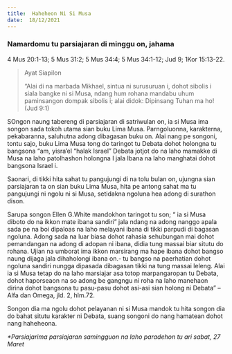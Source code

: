 ```yaml
---
title:  Haheheon Ni Si Musa
date:  18/12/2021
---
```


### Namardomu tu parsiajaran di minggu on, jahama
4 Mus 20:1-13; 5 Mus 31:2; 5 Mus 34:4; 5 Mus 34:1-12; Jud 9; 1Kor 15:13-22.

> <p>Ayat Siapilon</p>
> “Alai di na marbada Mikhael, sintua ni surusuruan i, dohot sibolis i siala bangke ni si Musa, ndang hum rohana mandabu uhum paminsangon dompak sibolis i; alai didok: Dipinsang Tuhan ma ho! (Jud 9:1)

SOngon naung tabereng di parsiajaran di satriwulan on, ia si Musa ima songon sada tokoh utama sian buku Lima Musa. Parngoluonna, karakterna, pekabaranna, saluhutna adong dibagasan buku on. Alai nang pe songoni, tontu sajo, buku Lima Musa tong do taringot tu Debata dohot holongna tu bangsona “am, yisra’el “halak Israel” Debata jotjot do na laho mamakke di Musa na laho patolhashon holongna I jala Ibana na laho manghatai dohot bangsona Israel i.

Saonari, di tikki hita sahat tu pangujungi di na tolu bulan on, ujungna sian parsiajaran ta on sian buku Lima Musa, hita pe antong sahat ma tu pangujungi ni ngolu ni si Musa, setidakna ngoluna hea adong di surathon dison.

Sarupa songon Ellen G.White mandokhon taringot tu son; “ ia si Musa diboto do na ikkon mate ibana sandiri” jala ndang  na adong nanggo apala sada pe na boi dipaloas na laho melayani ibana di tikki parpudi di bagasan ngoluna. Adong sada na luar biasa dohot rahasia sehubungan mai dohot pemandangan na adong di adopan ni ibana, didia tung massai biar situtu do rohana. Ujian na umborat ima ikkon marsirang ma hape ibana dohot bangso naung dijaga jala dihaholongi ibana on.- tu bangso na paerhatian dohot ngoluna sandiri nungga dipasada dibagasan tikki na tung massai leleng. Alai ia si Musa tetap do na laho marsiajar asa totop marpangaropan tu Debata, dohot haporseaon na so adong be gangngu ni roha na laho manehaon dirina dohot bangsona tu pasu-pasu dohot asi-asi sian holong ni Debata” – Alfa dan Omega, jld. 2, hlm.72.

Songon dia ma ngolu dohot pelayanan ni si Musa mandok tu hita songon dia do bahat situtu karakter ni Debata, suang songoni do nang hamatean dohot nang haheheona.

_*Parsiajarima parsiajaran samingguon na laho paradehon tu ari sabat, 27 Maret_